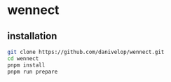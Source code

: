 # wennect

## installation

```sh
git clone https://github.com/danivelop/wennect.git
cd wennect
pnpm install
pnpm run prepare
```

